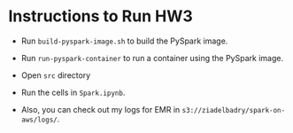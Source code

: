 # Instructions to Run HW3

- Run `build-pyspark-image.sh` to build the PySpark image.

- Run `run-pyspark-container` to run a container using the PySpark image.

- Open `src` directory

- Run the cells in `Spark.ipynb`.

- Also, you can check out my logs for EMR in `s3://ziadelbadry/spark-on-aws/logs/`.
